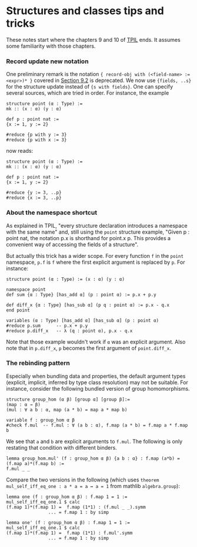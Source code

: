 # Structures and classes tips and tricks

These notes start where the chapters 9 and 10 of 
[TPIL](https://leanprover.github.io/theorem_proving_in_lean/structures_and_records.html) ends. 
It assumes some familiarity with those chapters.


### Record update new notation ###

One preliminary remark is the notation
`{ record-obj with (<field-name> := <expr>)* }` covered in 
[Section 9.2](https://leanprover.github.io/theorem_proving_in_lean/structures_and_records.html#objects)
is deprecated. We now use `{fields, ..s}` for the structure update
instead of `{s with fields}`. One can specify several sources, which are
tried in order. For instance, the example 

```lean
structure point (α : Type) :=
mk :: (x : α) (y : α)

def p : point nat :=
{x := 1, y := 2}

#reduce {p with y := 3}
#reduce {p with x := 3}
```

now reads:

```lean
structure point (α : Type) :=
mk :: (x : α) (y : α)

def p : point nat :=
{x := 1, y := 2}

#reduce {y := 3, ..p}
#reduce {x := 3, ..p}
```

### About the namespace shortcut ###

As explained in TPIL, "every structure declaration introduces a namespace with the same name" and, still using the `point` structure example, "Given p : point nat, the notation p.x is shorthand for point.x p. This provides a convenient way of accessing the fields of a structure".

But actually this trick has a wider scope. For every function `f` in the
`point` namespace, `p.f` is `f` where the first explicit argument is
replaced by `p`. For instance:

```lean
structure point (α : Type) := (x : α) (y : α)

namespace point
def sum {α : Type} [has_add α] (p : point α) := p.x + p.y

def diff_x {α : Type} [has_sub α] (p q : point α) := p.x - q.x
end point

variables (α : Type) [has_add α] [has_sub α] (p : point α)
#reduce p.sum      -- p.x + p.y
#reduce p.diff_x   -- λ (q : point α), p.x - q.x
```

Note that those example wouldn't work if `α` was an explicit argument.
Also note that in `p.diff_x`, `p` becomes the first argument of
`point.diff_x`.


### The rebinding pattern ###

Especially when bundling data and properties, the default argument types
(explicit, implicit, inferred by type class resolution) may not be
suitable. For instance, consider the following bundled version of group
homomorphisms.

```lean
structure group_hom (α β) [group α] [group β]:=
(map : α → β)
(mul : ∀ a b : α, map (a * b) = map a * map b)

variable f : group_hom α β 
#check f.mul  -- f.mul : ∀ (a b : α), f.map (a * b) = f.map a * f.map b
```

We see that `a` and `b` are explicit arguments to `f.mul`. The following 
is only restating that condition with different binders.

```lean
lemma group_hom.mul' (f : group_hom α β) {a b : α} : f.map (a*b) = (f.map a)*(f.map b) :=
f.mul _ _
```

Compare the two versions in the following (which uses 
`theorem mul_self_iff_eq_one : a * a = a ↔ a = 1` from mathlib
`algebra.group`):

```lean
lemma one (f : group_hom α β) : f.map 1 = 1 :=
mul_self_iff_eq_one.1 $ calc
(f.map 1)*(f.map 1) =  f.map (1*1) : (f.mul _ _).symm
                ... = f.map 1 : by simp
      
lemma one' (f : group_hom α β) : f.map 1 = 1 :=
mul_self_iff_eq_one.1 $ calc
(f.map 1)*(f.map 1) =  f.map (1*1) : f.mul'.symm
                ... = f.map 1 : by simp
```
